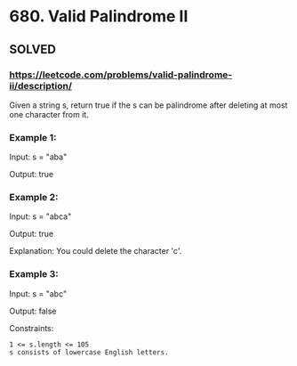 # 680. Valid Palindrome II

## SOLVED

### https://leetcode.com/problems/valid-palindrome-ii/description/

Given a string s, return true if the s can be palindrome after deleting at most one character from it.



### Example 1:

Input: s = "aba"

Output: true

### Example 2:

Input: s = "abca"

Output: true

Explanation: You could delete the character 'c'.

### Example 3:

Input: s = "abc"

Output: false



Constraints:

    1 <= s.length <= 105
    s consists of lowercase English letters.

